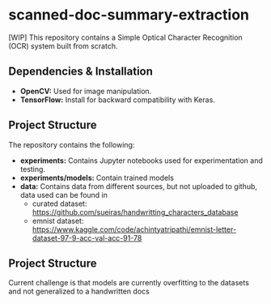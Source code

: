 # scanned-doc-summary-extraction
[WIP] This repository contains a Simple Optical Character Recognition (OCR) system built from scratch.

## Dependencies & Installation
- **OpenCV:** Used for image manipulation.
- **TensorFlow:** Install for backward compatibility with Keras.
  
## Project Structure
The repository contains the following:

- **experiments:** Contains Jupyter notebooks used for experimentation and testing.
- **experiments/models:** Contain trained models
- **data:**  Contains data from different sources, but not uploaded to github, data used can be found in 
    - curated dataset: https://github.com/sueiras/handwritting_characters_database
    - emnist dataset: https://www.kaggle.com/code/achintyatripathi/emnist-letter-dataset-97-9-acc-val-acc-91-78


## Project Structure
Current challenge is that models are currently overfitting to the datasets and not generalized to a handwritten docs

